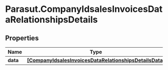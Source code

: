 # Parasut.CompanyIdsalesInvoicesDataRelationshipsDetails

## Properties
Name | Type | Description | Notes
------------ | ------------- | ------------- | -------------
**data** | [**[CompanyIdsalesInvoicesDataRelationshipsDetailsData]**](CompanyIdsalesInvoicesDataRelationshipsDetailsData.md) |  | [optional] 


